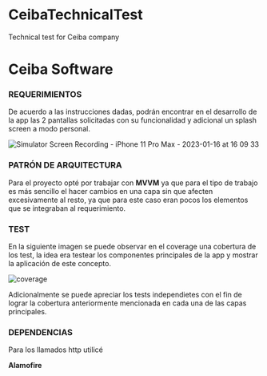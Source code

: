 # CeibaTechnicalTest
Technical test for Ceiba company

# Ceiba Software


### REQUERIMIENTOS

De acuerdo a las instrucciones dadas, podrán encontrar en el desarrollo de la app las 2 pantallas solicitadas con su funcionalidad y adicional un splash screen a modo personal.

![Simulator Screen Recording - iPhone 11 Pro Max - 2023-01-16 at 16 09 33](https://user-images.githubusercontent.com/6879977/212767462-1f6fb3cd-76d5-4758-b2ff-4a18a9ed8770.gif)

### PATRÓN DE ARQUITECTURA

Para el proyecto opté por trabajar con **MVVM** ya que para el tipo de trabajo es más sencillo el hacer cambios en una capa sin que afecten excesivamente al resto, ya que para este caso eran pocos los elementos que se integraban al requerimiento.


### TEST

En la siguiente imagen se puede observar en el coverage una cobertura de los test, la idea era testear los componentes principales de la app y mostrar la aplicación de este concepto.

![coverage](https://user-images.githubusercontent.com/6879977/212767197-297cc6a9-02de-4d36-9a40-1e1782445f54.png)

Adicionalmente se puede apreciar los tests independietes con el fin de lograr la cobertura anteriormente mencionada en cada una de las capas principales.

### DEPENDENCIAS

Para los llamados http utilicé


**Alamofire**


